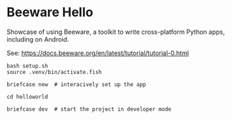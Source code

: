 # Beeware Hello
Showcase of using Beeware, a toolkit to write cross-platform Python apps, including on Android.


See: https://docs.beeware.org/en/latest/tutorial/tutorial-0.html


```
bash setup.sh
source .venv/bin/activate.fish

briefcase new  # interacively set up the app

cd helloworld

briefcase dev  # start the project in developer mode
```